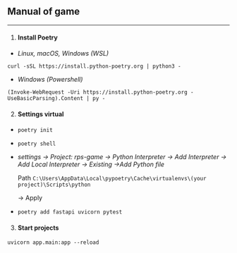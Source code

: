 ## Manual of game

___

1. #### Install Poetry

* *Linux, macOS, Windows (WSL)*

`curl -sSL https://install.python-poetry.org | python3 -`

* *Windows (Powershell)*

`(Invoke-WebRequest -Uri https://install.python-poetry.org -UseBasicParsing).Content | py -`

2. #### Settings virtual

* `poetry init`
* `poetry shell`
* *settings -> Project: rps-game -> Python Interpreter -> Add Interpreter -> Add Local Interpreter -> Existing ->Add Python file*

    Path ``C:\Users\AppData\Local\pypoetry\Cache\virtualenvs\(your project)\Scripts\python``

    -> Apply
* `poetry add fastapi uvicorn pytest `

3. #### Start projects

`uvicorn app.main:app --reload`



